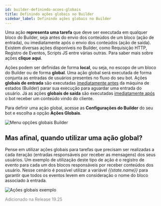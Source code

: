 ```yaml
---
id: builder-definindo-acoes-globais
title: Definindo ações globais no Builder
sidebar_label: Definindo ações globais no Builder
---
```


Uma ação **representa uma tarefa** que deve ser executada em qualquer bloco do Builder, seja antes do envio dos conteúdos de um bloco (ação de entrada), ou imediatamente após o envio dos conteúdos (ação de saída). Existem diversas ações disponíveis no Builder, como Requisição HTTP, Registro de Eventos, Scripts JS entre várias outras. Para saber mais sobre ações **clique aqui**.

Ações podem ser definidas de forma **local**, ou seja, no escopo de um bloco do Builder ou de forma **global**. Uma ação global será executada de forma conjunta as entradas de usuários presentes no fluxo do seu bot. Ações **globais de entrada** são executadas <u>imediatamente antes</u> da máquina de estados (Builder) parar sua execução para aguardar uma entrada do usuário. Já as ações **globais de saída** são executadas <u>imediatamente após</u> o bot receber um conteúdo vindo do cliente.

Para definir uma ação global, acesse as **Configurações do Builder** do seu bot e escolha a opção **Ações Globais**.

![Menu opções globais Builder](/img/builder/builder-definindo-acoes-globais-1.png)<br>

## Mas afinal, quando utilizar uma ação global?

Pense em utilizar ações globais para tarefas que precisam ser realizadas a cada iteração (entradas responsáveis por receber as mensagens) dos seus usuários. Um exemplo de utilização deste tipo de ação é o registro de evento para cada um dos blocos responsáveis por receber conteúdos dos usuário. Nesse cenário é possível utilizar a variável *{{state<span>.</span>name}}* para garantir que todos os eventos levem em consideração o nome do bloco associado à entrada.

![Ações globais exemplo](/img/builder/builder-definindo-acoes-globais-2.png)<br>

<font color=gray>Adicionado na Release 19.25</font>
